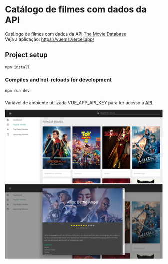 # Catálogo de filmes com dados da API
Catálogo de filmes com dados da API [The Movie Database](https://www.themoviedb.org/)   
Veja a aplicação: https://vuems.vercel.app/
## Project setup
```
npm install
```

### Compiles and hot-reloads for development
```
npm run dev
```
###

Variável de ambiente utilizada VUE_APP_API_KEY para ter acesso a [API](https://www.themoviedb.org/).
    
![Screenshot](popular.PNG)
![Screenshot2](moviedatails.PNG)
